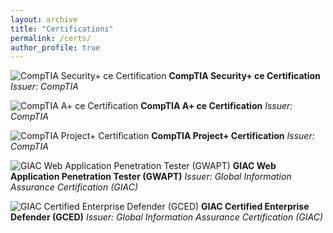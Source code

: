 ```yaml
---
layout: archive
title: "Certifications"
permalink: /certs/
author_profile: true
---
```


![CompTIA Security+ ce Certification](https://images.credly.com/size/110x110/images/74790a75-8451-400a-8536-92d792c5184a/CompTIA_Security_2Bce.png)
**CompTIA Security+ ce Certification**
*Issuer: CompTIA*

![CompTIA A+ ce Certification](https://images.credly.com/size/110x110/images/63482325-a0d6-4f64-ae75-f5f33922c7d0/CompTIA_A_2Bce.png)
**CompTIA A+ ce Certification**
*Issuer: CompTIA*

![CompTIA Project+ Certification](https://images.credly.com/size/110x110/images/be6dfc3d-f8a1-4c18-8b16-751600ef61c8/CompTIA_Project_2B.png)
**CompTIA Project+ Certification**
*Issuer: CompTIA*

![GIAC Web Application Penetration Tester (GWAPT)](https://images.credly.com/size/110x110/images/f511f8bd-aee1-4711-9d0f-95b5e8dd47f1/Template_GWAPT.png)
**GIAC Web Application Penetration Tester (GWAPT)**
*Issuer: Global Information Assurance Certification (GIAC)*

![GIAC Certified Enterprise Defender (GCED)](https://images.credly.com/size/110x110/images/a1bffee3-7a97-4aa0-b222-bead74c2ccbe/Template_GCED.png)
**GIAC Certified Enterprise Defender (GCED)**
*Issuer: Global Information Assurance Certification (GIAC)*
